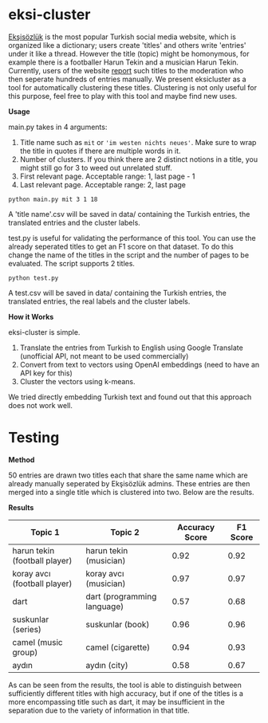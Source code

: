 # eksi-cluster

[Ekşisözlük](eksisozluk.com/) is the most popular Turkish social media website, which is organized like a dictionary; users create 'titles' and others write 'entries' under it like a thread. However the title (topic) might be homonymous, for example there is a footballer Harun Tekin and a musician Harun Tekin. Currently, users of the website [report](https://eksisozluk1923.com/baslik-ayrimi-onerileri--5556790) such titles to the moderation who then seperate hundreds of entries manually. We present eksicluster as a tool for automatically clustering these titles. Clustering is not only useful for this purpose, feel free to play with this tool and maybe find new uses.

**Usage**

main.py takes in 4 arguments:

1. Title name such as `mit` or `'im westen nichts neues'`. Make sure to wrap the title in quotes if there are multiple words in it.
2. Number of clusters. If you think there are 2 distinct notions in a title, you might still go for 3 to weed out unrelated stuff.
3. First relevant page. Acceptable range: 1, last page - 1
4. Last relevant page. Acceptable range: 2, last page

```
python main.py mit 3 1 18
```

A 'title name'.csv will be saved in data/ containing the Turkish entries, the translated entries and the cluster labels.

test.py is useful for validating the performance of this tool. You can use the already seperated titles to get an F1 score on that dataset. To do this change the name of the titles in the script and the number of pages to be evaluated. The script supports 2 titles.  

```
python test.py
```

A test.csv will be saved in data/ containing the Turkish entries, the translated entries, the real labels and the cluster labels.


**How it Works**

eksi-cluster is simple.

1. Translate the entries from Turkish to English using Google Translate (unofficial API, not meant to be used commercially)
2. Convert from text to vectors using OpenAI embeddings (need to have an API key for this)
3. Cluster the vectors using k-means.

We tried directly embedding Turkish text and found out that this approach does not work well.

# Testing

**Method**

50 entries are drawn two titles each that share the same name which are already manually seperated by Ekşisözlük admins. These entries are then merged into a single title which is clustered into two. Below are the results.

**Results**

| Topic 1  | Topic 2 | Accuracy Score | F1 Score
| ------------- | ------------- | --------- | -------- |
| harun tekin (football player) | harun tekin (musician) | 0.92 | 0.92 |
| koray avcı (football player)  | koray avcı (musician) | 0.97 | 0.97 |
| dart | dart (programming language) | 0.57 | 0.68 |
| suskunlar (series) | suskunlar (book) | 0.96 | 0.96 |
| camel (music group) | camel (cigarette) | 0.94 | 0.93 |
| aydın | aydın (city) | 0.58 | 0.67 |

As can be seen from the results, the tool is able to distinguish between sufficiently different titles with high accuracy, but if one of the titles is a more encompassing title such as dart, it may be insufficient in the separation due to the variety of information in that title.
